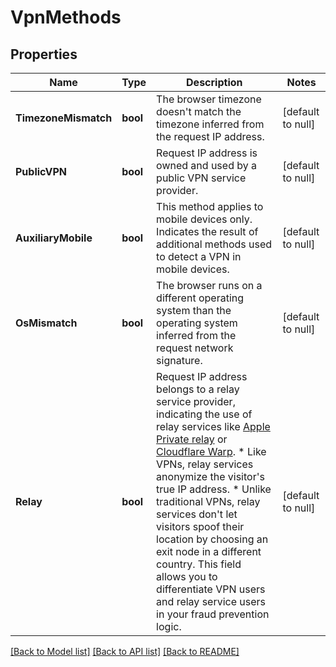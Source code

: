 # VpnMethods

## Properties
Name | Type | Description | Notes
------------ | ------------- | ------------- | -------------
**TimezoneMismatch** | **bool** | The browser timezone doesn't match the timezone inferred from the request IP address. | [default to null]
**PublicVPN** | **bool** | Request IP address is owned and used by a public VPN service provider. | [default to null]
**AuxiliaryMobile** | **bool** | This method applies to mobile devices only. Indicates the result of additional methods used to detect a VPN in mobile devices. | [default to null]
**OsMismatch** | **bool** | The browser runs on a different operating system than the operating system inferred from the request network signature. | [default to null]
**Relay** | **bool** | Request IP address belongs to a relay service provider, indicating the use of relay services like [Apple Private relay](https://support.apple.com/en-us/102602) or [Cloudflare Warp](https://developers.cloudflare.com/warp-client/).   * Like VPNs, relay services anonymize the visitor's true IP address. * Unlike traditional VPNs, relay services don't let visitors spoof their location by choosing an exit node in a different country.  This field allows you to differentiate VPN users and relay service users in your fraud prevention logic.  | [default to null]

[[Back to Model list]](../README.md#documentation-for-models) [[Back to API list]](../README.md#documentation-for-api-endpoints) [[Back to README]](../README.md)

